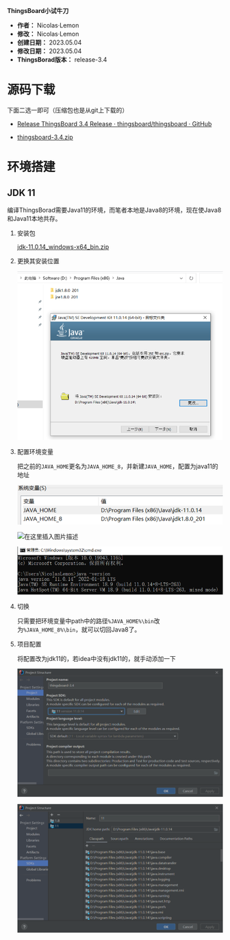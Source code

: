**ThingsBoard小试牛刀**

- **作者：** Nicolas·Lemon
- **修改：** Nicolas·Lemon
- **创建日期：** 2023.05.04
- **修改日期：** 2023.05.04
- **ThingsBorad版本：** release-3.4

# 源码下载

下面二选一即可（压缩包也是从git上下载的）

* [Release ThingsBoard 3.4 Release · thingsboard/thingsboard · GitHub](https://github.com/thingsboard/thingsboard/releases/tag/v3.4)

* [thingsboard-3.4.zip](./resource/thingsboard-3.4.zip)

# 环境搭建

## JDK 11

编译ThingsBorad需要Java11的环境，而笔者本地是Java8的环境，现在使Java8和Java11本地共存。

1. 安装包
   
   [jdk-11.0.14_windows-x64_bin.zip](./resource/jdk-11.0.14_windows-x64_bin.zip)

2. 更换其安装位置
   
   ![](README.assets/2023-05-04-15-56-48-image.png)

3. 配置环境变量
   
   把之前的`JAVA_HOME`更名为`JAVA_HOME_8`，并新建`JAVA_HOME`，配置为java11的地址
   
   ![](README.assets/2023-05-04-16-14-14-image.png)
   
   ![在这里插入图片描述](https://img-blog.csdnimg.cn/20200830212308637.png?x-oss-process=image/watermark,type_ZmFuZ3poZW5naGVpdGk,shadow_10,text_aHR0cHM6Ly9ibG9nLmNzZG4ubmV0L3UwMTMwNjYyNDQ=,size_16,color_FFFFFF,t_70#pic_center)
   
   ![](README.assets/2023-05-04-16-17-39-image.png)

4. 切换
   
   只需要把环境变量中path中的路径`%JAVA_HOME%\bin`改为`%JAVA_HOME_8%\bin`，就可以切回Java8了。

5. 项目配置
   
   将配置改为jdk11的，若idea中没有jdk11的，就手动添加一下
   
   ![](README.assets/2023-05-04-16-26-49-image.png)
   
   ![](README.assets/2023-05-04-16-27-51-image.png)
